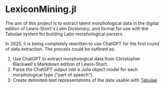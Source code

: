 # LexiconMining.jl

The aim of this project is to extract latent morphological data in the digital edition of Lewis-Short's *Latin Dictionary*, and format for use with the Tabulae system for building Latin morphological parsers.

In 2025, it is being completely rewritten to use ChatGPT for the first round of data extraction. The process could be outlined as:

1. Use ChatGPT to extract morphological data from Christopher Blackwell's Markdown edition of Lewis-Short.
2. Parse the ChatGPT output into a Julia object model for each morphological type ("part of speech").
3. Create delimited-text representations of the data usable with [Tabulae](https://github.com/neelsmith/Tabulae.jl) 



